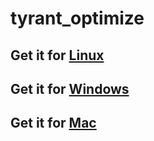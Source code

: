 # tyrant_optimize

## Get it for [Linux](https://github.com/APN-Pucky/tyrant_optimize/wiki/Linux)
## Get it for [Windows](https://github.com/APN-Pucky/tyrant_optimize/wiki/Windows)
## Get it for [Mac](https://github.com/APN-Pucky/tyrant_optimize/wiki/Mac)
